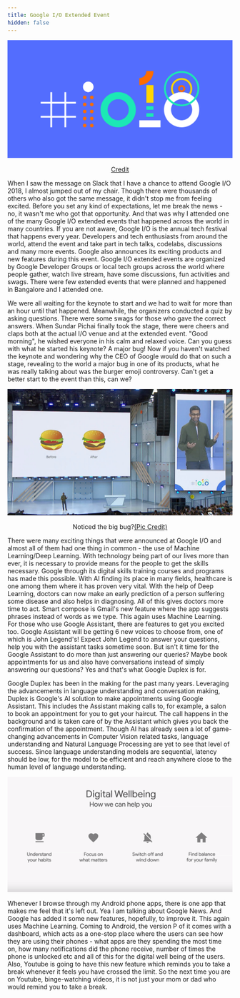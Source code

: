 ```yaml
---
title: Google I/O Extended Event
hidden: false
---
```

<p align="center"><img src="\assets\images\io18extended.png?raw=true" alt="" /></p>
<p align="center"><a href="https://events.google.com/io/">Credit</a></p>

When I saw the message on Slack that I have a chance to attend Google I/O 2018, I almost jumped out of my chair. Though there were thousands of others who also got the same message, it didn't stop me from feeling excited. Before you set any kind of expectations, let me break the news - no, it wasn't me who got that opportunity. And that was why I attended one of the many Google I/O extended events that happened across the world in many countries. If you are not aware, Google I/O is the annual tech festival that happens every year. Developers and tech enthusiasts from around the world, attend the event and take part in tech talks, codelabs, discussions and many more events. Google also announces its exciting products and new features during this event. Google I/O extended events are organized by Google Developer Groups or local tech groups across the world where people gather, watch live stream, have some discussions, fun activities and swags. There were few extended events that were planned and happened in Bangalore and I attended one.  

We were all waiting for the keynote to start and we had to wait for more than an hour until that happened. Meanwhile, the organizers conducted a quiz by asking questions. There were some swags for those who gave the correct answers. When Sundar Pichai finally took the stage, there were cheers and claps both at the actual I/O venue and at the extended event. "Good morning", he wished everyone in his calm and relaxed voice. Can you guess with what he started his keynote? A major bug! Now if you haven't watched the keynote and wondering why the CEO of Google would do that on such a stage, revealing to the world a major bug in one of its products, what he was really talking about was the burger emoji controversy. Can't get a better start to the event than this, can we?

<p align="center"><img src="\assets\images\burger.png?raw=true" alt=""/></p>
<p align="center">Noticed the big bug?<a href="https://www.businessinsider.in/Googles-CEO-kicked-off-the-big-Google-event-by-apologizing-about-the-inaccurate-burger-emoji-on-Android-then-he-showed-off-the-new-design/articleshow/64085799.cms">(Pic Credit)</a></p>  

There were many exciting things that were announced at Google I/O and almost all of them had one thing in common - the use of Machine Learning/Deep Learning. With technology being part of our lives more than ever, it is necessary to provide means for the people to get the skills necessary. Google through its digital skills training courses and programs has made this possible. With AI finding its place in many fields, healthcare is one among them where it has proven very vital. With the help of Deep Learning, doctors can now make an early prediction of a person suffering some disease and also helps in diagnosing. All of this gives doctors more time to act. Smart compose is Gmail's new feature where the app suggests phrases instead of words as we type. This again uses Machine Learning. For those who use Google Assistant, there are features to get you excited too. Google Assistant will be getting 6 new voices to choose from, one of which is John Legend's! Expect John Legend to answer your questions, help you with the assistant tasks sometime soon. But isn't it time for the Google Assistant to do more than just answering our queries? Maybe book appointments for us and also have conversations instead of simply answering our questions? Yes and that's what Google Duplex is for.    

Google Duplex has been in the making for the past many years. Leveraging the advancements in language understanding and conversation making, Duplex is Google's AI solution to make appointments using Google Assistant. This includes the Assistant making calls to, for example, a salon to book an appointment for you to get your haircut. The call happens in the background and is taken care of by the Assistant which gives you back the confirmation of the appointment. Though AI has already seen a lot of game-changing advancements in Computer Vision related tasks, language understanding and Natural Language Processing are yet to see that level of success. Since language understanding models are sequential, latency should be low, for the model to be efficient and reach anywhere close to the human level of language understanding.  

<p align="center"><img src="\assets\images\dashboard.png?raw=true" alt=""/></p>

Whenever I browse through my Android phone apps, there is one app that makes me feel that it's left out. Yea I am talking about Google News. And Google has added it some new features, hopefully, to improve it. This again uses Machine Learning. Coming to Android, the version P of it comes with a dashboard, which acts as a one-stop place where the users can see how they are using their phones - what apps are they spending the most time on, how many notifications did the phone receive, number of times the phone is unlocked etc and all of this for the digital well being of the users. Also, Youtube is going to have this new feature which reminds you to take a break whenever it feels you have crossed the limit. So the next time you are on Youtube, binge-watching videos, it is not just your mom or dad who would remind you to take a break.    


















